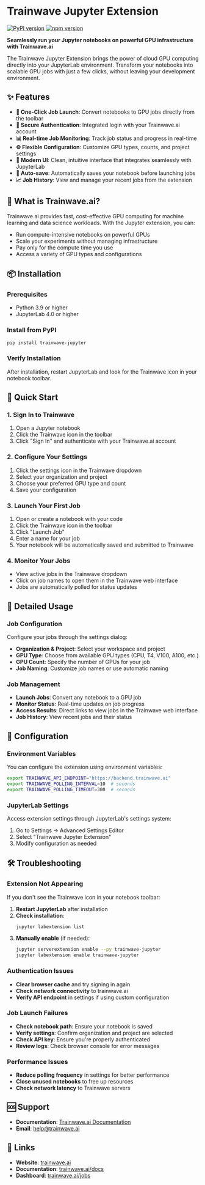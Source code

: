 # Trainwave Jupyter Extension

[![PyPI version](https://badge.fury.io/py/trainwave-jupyter.svg)](https://badge.fury.io/py/trainwave-jupyter)
[![npm version](https://badge.fury.io/js/trainwave-jupyter.svg)](https://badge.fury.io/js/trainwave-jupyter)

**Seamlessly run your Jupyter notebooks on powerful GPU infrastructure with Trainwave.ai**

The Trainwave Jupyter Extension brings the power of cloud GPU computing directly into your JupyterLab environment. Transform your notebooks into scalable GPU jobs with just a few clicks, without leaving your development environment.

## ✨ Features

- **🚀 One-Click Job Launch**: Convert notebooks to GPU jobs directly from the toolbar
- **🔐 Secure Authentication**: Integrated login with your Trainwave.ai account
- **📊 Real-time Job Monitoring**: Track job status and progress in real-time
- **⚙️ Flexible Configuration**: Customize GPU types, counts, and project settings
- **📱 Modern UI**: Clean, intuitive interface that integrates seamlessly with JupyterLab
- **🔄 Auto-save**: Automatically saves your notebook before launching jobs
- **📈 Job History**: View and manage your recent jobs from the extension

## 🎯 What is Trainwave.ai?

Trainwave.ai provides fast, cost-effective GPU computing for machine learning and data science workloads. With the Jupyter extension, you can:

- Run compute-intensive notebooks on powerful GPUs
- Scale your experiments without managing infrastructure
- Pay only for the compute time you use
- Access a variety of GPU types and configurations

## 📦 Installation

### Prerequisites

- Python 3.9 or higher
- JupyterLab 4.0 or higher

### Install from PyPI

```bash
pip install trainwave-jupyter
```

### Verify Installation

After installation, restart JupyterLab and look for the Trainwave icon in your notebook toolbar.

## 🚀 Quick Start

### 1. Sign In to Trainwave

1. Open a Jupyter notebook
2. Click the Trainwave icon in the toolbar
3. Click "Sign In" and authenticate with your Trainwave.ai account

### 2. Configure Your Settings

1. Click the settings icon in the Trainwave dropdown
2. Select your organization and project
3. Choose your preferred GPU type and count
4. Save your configuration

### 3. Launch Your First Job

1. Open or create a notebook with your code
2. Click the Trainwave icon in the toolbar
3. Click "Launch Job"
4. Enter a name for your job
5. Your notebook will be automatically saved and submitted to Trainwave

### 4. Monitor Your Jobs

- View active jobs in the Trainwave dropdown
- Click on job names to open them in the Trainwave web interface
- Jobs are automatically polled for status updates

## 📖 Detailed Usage

### Job Configuration

Configure your jobs through the settings dialog:

- **Organization & Project**: Select your workspace and project
- **GPU Type**: Choose from available GPU types (CPU, T4, V100, A100, etc.)
- **GPU Count**: Specify the number of GPUs for your job
- **Job Naming**: Customize job names or use automatic naming

### Job Management

- **Launch Jobs**: Convert any notebook to a GPU job
- **Monitor Status**: Real-time updates on job progress
- **Access Results**: Direct links to view jobs in the Trainwave web interface
- **Job History**: View recent jobs and their status

## 🔧 Configuration

### Environment Variables

You can configure the extension using environment variables:

```bash
export TRAINWAVE_API_ENDPOINT="https://backend.trainwave.ai"
export TRAINWAVE_POLLING_INTERVAL=10  # seconds
export TRAINWAVE_POLLING_TIMEOUT=300  # seconds
```

### JupyterLab Settings

Access extension settings through JupyterLab's settings system:

1. Go to Settings → Advanced Settings Editor
2. Select "Trainwave Jupyter Extension"
3. Modify configuration as needed

## 🛠️ Troubleshooting

### Extension Not Appearing

If you don't see the Trainwave icon in your notebook toolbar:

1. **Restart JupyterLab** after installation
2. **Check installation**:
   ```bash
   jupyter labextension list
   ```
3. **Manually enable** (if needed):
   ```bash
   jupyter serverextension enable --py trainwave-jupyter
   jupyter labextension enable trainwave-jupyter
   ```

### Authentication Issues

- **Clear browser cache** and try signing in again
- **Check network connectivity** to trainwave.ai
- **Verify API endpoint** in settings if using custom configuration

### Job Launch Failures

- **Check notebook path**: Ensure your notebook is saved
- **Verify settings**: Confirm organization and project are selected
- **Check API key**: Ensure you're properly authenticated
- **Review logs**: Check browser console for error messages

### Performance Issues

- **Reduce polling frequency** in settings for better performance
- **Close unused notebooks** to free up resources
- **Check network latency** to Trainwave servers

## 🆘 Support

- **Documentation**: [Trainwave.ai Documentation](https://trainwave.ai/docs)
- **Email**: [help@trainwave.ai](mailto:help@trainwave.ai)

## 🔗 Links

- **Website**: [trainwave.ai](https://trainwave.ai)
- **Documentation**: [trainwave.ai/docs](https://trainwave.ai/docs)
- **Dashboard**: [trainwave.ai/jobs](https://trainwave.ai/jobs)
